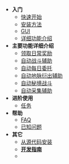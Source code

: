 <!-- docs/_sidebar.md -->

- **入门**
  - [快速开始](/zh_CN/jijiking)
  - [安装方法](/zh_CN/install)
  - [GUI](/zh_CN/gui)
  - [详细功能介绍](/zh_CN/functions_detail)
- **主要功能详细介绍**
  - [领取日常奖励](/zh_CN/claim_reward)
  - [自动战斗辅助](/zh_CN/combat_assi)
  - [自动每日委托](/zh_CN/commission_assi)
  - [自动地脉衍出辅助](/zh_CN/ley_line_ourcrop)
  - [自动秘境战斗](/zh_CN/domain_assi)
  - [自动采集辅助](/zh_CN/collector_assi)
- **进阶使用**
  - [任务](/zh_CN/mission)
- **帮助**
  - [FAQ](/zh_CN/FAQ)
  - [已知问题](/zh_CN/known_issues)
- **其它**
  - [从源代码安装](/zh_CN/git_install)
  - [**开发指南**](/zh_CN/dev/)
  - </br>
  

